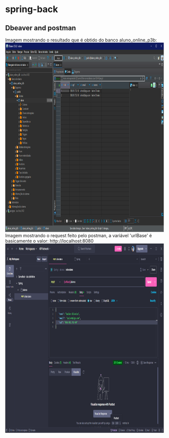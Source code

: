 # spring-back
## Dbeaver and postman
Imagem mostrando o resultado que é obtido do banco aluno_online_p3b: <br>
<img src="./assets/Captura de tela 2025-04-06 233009.png" style="width: 1000px; height: 600px">
<br>
Imagem mostrando o request feito pelo postman, a variável 'urlBase' é basicamente o valor: http://localhost:8080
<img src="./assets/Captura de tela 2025-04-06 233021.png" style="width: 1000px; height: 600px">